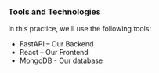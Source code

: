 ### Tools and Technologies
In this practice, we'll use the following tools:

- FastAPI – Our Backend
- React – Our Frontend
- MongoDB - Our database
